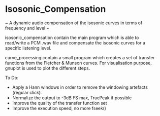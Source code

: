 # Isosonic_Compensation
~ A dynamic audio compensation of the isosonic curves in terms of frequency and level ~

isosonic_compensation contain the main program which is able to read/write a PCM .wav file and compensate the isosonic curves for a specific listening level.

curve_processing contain a small program which creates a set of transfer functions from the Fletcher & Munson curves. For visualisation purpose, gnuplot is used to plot the different steps.

To Do:
- Apply a Hann windows in order to remove the windowing artefacts (regular click).
- Normalize the output to -3dB FS max, TruePeak if possible
- Improve the quality of the transfer function set
- Improve the execution speed, no more fseek()
